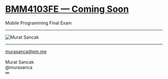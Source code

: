 # <a href="https://github.com/murasanca/BMM4103FE" target="_blank">BMM4103FE — Coming Soon</a>
Mobile Programming Final Exam
<hr>
<img alt="Murat Sancak" src="https://github.com/murasanca/Database/blob/main/MS/msA7680x4320.png">
<hr>
<a href="mailto:murasanca@pm.me" target="_blank">murasanca@pm.me</a>
<br><br>
Murat Sancak
<br>
@murasanca
<br>
∞
